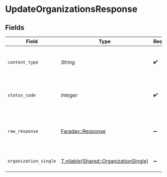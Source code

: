 # UpdateOrganizationsResponse


## Fields

| Field                                                                              | Type                                                                               | Required                                                                           | Description                                                                        |
| ---------------------------------------------------------------------------------- | ---------------------------------------------------------------------------------- | ---------------------------------------------------------------------------------- | ---------------------------------------------------------------------------------- |
| `content_type`                                                                     | *String*                                                                           | :heavy_check_mark:                                                                 | HTTP response content type for this operation                                      |
| `status_code`                                                                      | *Integer*                                                                          | :heavy_check_mark:                                                                 | HTTP response status code for this operation                                       |
| `raw_response`                                                                     | [Faraday::Response](https://www.rubydoc.info/gems/faraday/Faraday/Response)        | :heavy_minus_sign:                                                                 | Raw HTTP response; suitable for custom response parsing                            |
| `organization_single`                                                              | [T.nilable(Shared::OrganizationSingle)](../../models/shared/organizationsingle.md) | :heavy_minus_sign:                                                                 | organization successfully updated                                                  |